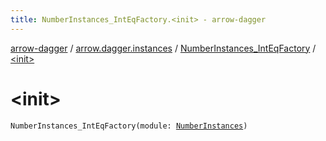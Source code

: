 ```yaml
---
title: NumberInstances_IntEqFactory.<init> - arrow-dagger
---
```


[arrow-dagger](../../index.html) / [arrow.dagger.instances](../index.html) / [NumberInstances_IntEqFactory](index.html) / [&lt;init&gt;](./-init-.html)

# &lt;init&gt;

`NumberInstances_IntEqFactory(module: `[`NumberInstances`](../-number-instances/index.html)`)`
